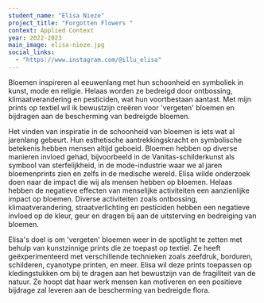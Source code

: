 ```yaml
---
student_name: "Elisa Nieze"
project_title: "Forgotten Flowers "
context: Applied Context
year: 2022-2023
main_image: elisa-nieze.jpg
social_links:
  - "https://www.instagram.com/@illu_elisa"
---
```

Bloemen inspireren al eeuwenlang met hun schoonheid en symboliek in kunst, mode en religie. Helaas worden ze bedreigd door ontbossing, klimaatverandering en pesticiden, wat hun voortbestaan aantast. Met mijn prints op textiel wil ik bewustzijn creëren voor 'vergeten' bloemen en bijdragen aan de bescherming van bedreigde bloemen.

Het vinden van inspiratie in de schoonheid van bloemen is iets wat al jarenlang gebeurt. Hun esthetische aantrekkingskracht en symbolische betekenis hebben mensen altijd geboeid. Bloemen hebben op diverse manieren invloed gehad, bijvoorbeeld in de Vanitas-schilderkunst als symbool van sterfelijkheid, in de mode-industrie waar we al jaren bloemenprints zien en zelfs in de medische wereld. Elisa wilde onderzoek doen naar de impact die wij als mensen hebben op bloemen. Helaas hebben de negatieve effecten van menselijke activiteiten een aanzienlijke impact op bloemen. Diverse activiteiten zoals ontbossing, klimaatverandering, straatverlichting en pesticiden hebben een negatieve invloed op de kleur, geur en dragen bij aan de uitsterving en bedreiging van bloemen.

Elisa's doel is om 'vergeten' bloemen weer in de spotlight te zetten met behulp van kunstzinnige prints die ze toepast op textiel. Ze heeft geëxperimenteerd met verschillende technieken zoals zeefdruk, borduren, schilderen, cyanotype printen, en meer. Elisa wil deze prints toepassen op kledingstukken om bij te dragen aan het bewustzijn van de fragiliteit van de natuur. Ze hoopt dat haar werk mensen kan motiveren en een positieve bijdrage zal leveren aan de bescherming van bedreigde flora.
